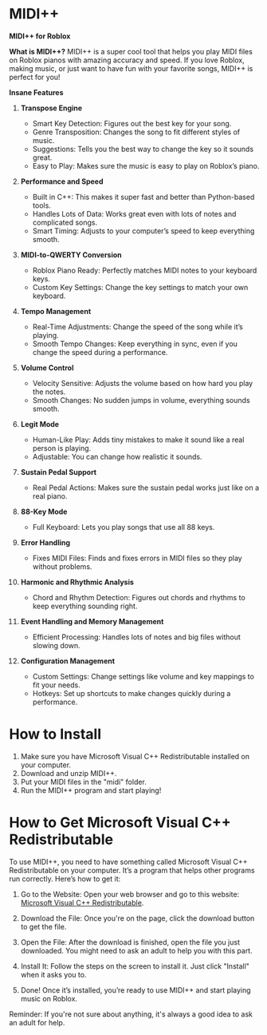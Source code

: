 # MIDI++ 
**MIDI++ for Roblox**

**What is MIDI++?**
MIDI++ is a super cool tool that helps you play MIDI files on Roblox pianos with amazing accuracy and speed. If you love Roblox, making music, or just want to have fun with your favorite songs, MIDI++ is perfect for you!

**Insane Features**

1. **Transpose Engine**
   - Smart Key Detection: Figures out the best key for your song.
   - Genre Transposition: Changes the song to fit different styles of music.
   - Suggestions: Tells you the best way to change the key so it sounds great.
   - Easy to Play: Makes sure the music is easy to play on Roblox’s piano.

2. **Performance and Speed**
   - Built in C++: This makes it super fast and better than Python-based tools.
   - Handles Lots of Data: Works great even with lots of notes and complicated songs.
   - Smart Timing: Adjusts to your computer’s speed to keep everything smooth.

3. **MIDI-to-QWERTY Conversion**
   - Roblox Piano Ready: Perfectly matches MIDI notes to your keyboard keys.
   - Custom Key Settings: Change the key settings to match your own keyboard.

4. **Tempo Management**
   - Real-Time Adjustments: Change the speed of the song while it’s playing.
   - Smooth Tempo Changes: Keep everything in sync, even if you change the speed during a performance.

5. **Volume Control**
   - Velocity Sensitive: Adjusts the volume based on how hard you play the notes.
   - Smooth Changes: No sudden jumps in volume, everything sounds smooth.

6. **Legit Mode**
   - Human-Like Play: Adds tiny mistakes to make it sound like a real person is playing.
   - Adjustable: You can change how realistic it sounds.

7. **Sustain Pedal Support**
   - Real Pedal Actions: Makes sure the sustain pedal works just like on a real piano.

8. **88-Key Mode**
   - Full Keyboard: Lets you play songs that use all 88 keys.

9. **Error Handling**
   - Fixes MIDI Files: Finds and fixes errors in MIDI files so they play without problems.

10. **Harmonic and Rhythmic Analysis**
    - Chord and Rhythm Detection: Figures out chords and rhythms to keep everything sounding right.

11. **Event Handling and Memory Management**
    - Efficient Processing: Handles lots of notes and big files without slowing down.

12. **Configuration Management**
    - Custom Settings: Change settings like volume and key mappings to fit your needs.
    - Hotkeys: Set up shortcuts to make changes quickly during a performance.
    
# **How to Install**
1. Make sure you have Microsoft Visual C++ Redistributable installed on your computer.
2. Download and unzip MIDI++.
3. Put your MIDI files in the "midi" folder.
4. Run the MIDI++ program and start playing!

# How to Get Microsoft Visual C++ Redistributable

To use MIDI++, you need to have something called Microsoft Visual C++ Redistributable on your computer. It’s a program that helps other programs run correctly. Here’s how to get it:

1. Go to the Website: Open your web browser and go to this website: [Microsoft Visual C++ Redistributable](https://learn.microsoft.com/en-us/cpp/windows/latest-supported-vc-redist?view=msvc-170).

2. Download the File: Once you're on the page, click the download button to get the file.

3. Open the File: After the download is finished, open the file you just downloaded. You might need to ask an adult to help you with this part.

4. Install It: Follow the steps on the screen to install it. Just click "Install" when it asks you to.

5. Done! Once it’s installed, you’re ready to use MIDI++ and start playing music on Roblox.

Reminder: If you're not sure about anything, it's always a good idea to ask an adult for help.
